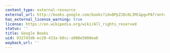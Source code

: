 ```yaml
---
content_type: external-resource
external_url: http://books.google.com/books?id=BPpZJDc6LIMC&pg=PAfrontcover
has_external_license_warning: true
license: https://en.wikipedia.org/wiki/All_rights_reserved
status: ''
title: Google Books
uid: 832743d6-ec20-433a-b0cc-a908e5080ea6
wayback_url: ''
---
```

